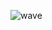 ![wave](https://user-images.githubusercontent.com/18446803/172073531-dd5ee336-058c-4920-a470-53cb118ec178.svg)
